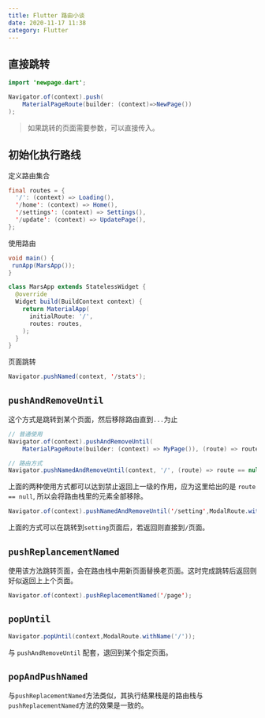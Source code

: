 ```yaml
---
title: Flutter 路由小谈
date: 2020-11-17 11:38
category: Flutter
---
```


## 直接跳转

```java
import 'newpage.dart';

Navigator.of(context).push(
    MaterialPageRoute(builder: (context)=>NewPage())
);
```

> 如果跳转的页面需要参数，可以直接传入。

## 初始化执行路线

定义路由集合

```java
final routes = {
  '/': (context) => Loading(),
  '/home': (context) => Home(),
  '/settings': (context) => Settings(),
  '/update': (context) => UpdatePage(),
};
```

使用路由

```java
void main() {
 runApp(MarsApp());
}

class MarsApp extends StatelessWidget {
  @override
  Widget build(BuildContext context) {
	return MaterialApp(
	  initialRoute: '/',
	  routes: routes,
	);
  }
}
```

页面跳转

```java
Navigator.pushNamed(context, '/stats');
```

## `pushAndRemoveUntil`

这个方式是跳转到某个页面，然后移除路由直到`...`为止

```java
// 普通使用
Navigator.of(context).pushAndRemoveUntil(
    MaterialPageRoute(builder: (context) => MyPage()), (route) => route == null);

// 路由方式
Navigator.pushNamedAndRemoveUntil(context, '/', (route) => route == null);
```

上面的两种使用方式都可以达到禁止返回上一级的作用，应为这里给出的是 `route == null`, 所以会将路由栈里的元素全部移除。

```java
Navigator.of(context).pushNamedAndRemoveUntil('/setting',ModalRoute.withName('/'));
```

上面的方式可以在跳转到`setting`页面后，若返回则直接到`/`页面。

## `pushReplancementNamed`

使用该方法跳转页面，会在路由栈中用新页面替换老页面。这时完成跳转后返回则好似返回上上个页面。

```java
Navigator.of(context).pushReplacementNamed('/page');
```

## `popUntil`

```java
Navigator.popUntil(context,ModalRoute.withName('/'));
```

与 `pushAndRemoveUntil` 配套，退回到某个指定页面。

## `popAndPushNamed`

与`pushReplacementNamed`方法类似，其执行结果栈是的路由栈与`pushReplacementNamed`方法的效果是一致的。
